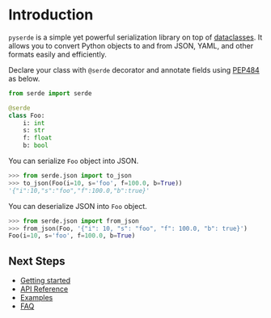 # Introduction

`pyserde` is a simple yet powerful serialization library on top of [dataclasses](https://docs.python.org/3/library/dataclasses.html). It allows you to convert Python objects to and from JSON, YAML, and other formats easily and efficiently.

Declare your class with `@serde` decorator and annotate fields using [PEP484](https://peps.python.org/pep-0484/) as below.

```python
from serde import serde

@serde
class Foo:
    i: int
    s: str
    f: float
    b: bool
```

You can serialize `Foo` object into JSON.

```python
>>> from serde.json import to_json
>>> to_json(Foo(i=10, s='foo', f=100.0, b=True))
'{"i":10,"s":"foo","f":100.0,"b":true}'
```

You can deserialize JSON into `Foo` object.
```python
>>> from serde.json import from_json
>>> from_json(Foo, '{"i": 10, "s": "foo", "f": 100.0, "b": true}')
Foo(i=10, s='foo', f=100.0, b=True)
```

## Next Steps

* [Getting started](getting-started.md)
* [API Reference](https://yukinarit.github.io/pyserde/api/serde.html)
* [Examples](https://github.com/yukinarit/pyserde/tree/main/examples)
* [FAQ](faq.md)
